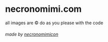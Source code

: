 # necronomimi.com
all images are © do as you please with the code

###### made by [necronomimicon](https://github.com/necronomimicon/)
